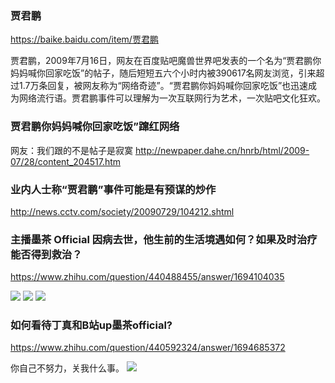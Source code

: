 ### 贾君鹏
https://baike.baidu.com/item/贾君鹏

贾君鹏，2009年7月16日，网友在百度贴吧魔兽世界吧发表的一个名为“贾君鹏你妈妈喊你回家吃饭”的帖子，随后短短五六个小时内被390617名网友浏览，引来超过1.7万条回复，被网友称为“网络奇迹”。“贾君鹏你妈妈喊你回家吃饭”也迅速成为网络流行语。贾君鹏事件可以理解为一次互联网行为艺术，一次贴吧文化狂欢。

### 贾君鹏你妈妈喊你回家吃饭”蹿红网络
网友：我们跟的不是帖子是寂寞
http://newpaper.dahe.cn/hnrb/html/2009-07/28/content_204517.htm

### 业内人士称“贾君鹏”事件可能是有预谋的炒作
http://news.cctv.com/society/20090729/104212.shtml

### 主播墨茶 Official 因病去世，他生前的生活境遇如何？如果及时治疗能否得到救治？
https://www.zhihu.com/question/440488455/answer/1694104035

<img src="https://pic2.zhimg.com/v2-baa6f8e042e34ecd09a8297174e975c5.jpg">

<img src="https://pic4.zhimg.com/v2-a8e7a5463f67aa9d50d0ba4baef4b885.jpg">

<img src="https://pic1.zhimg.com/v2-a1557b2e7c6017ff69c9b720968ed84e.jpg">

### 如何看待丁真和B站up墨茶official?
https://www.zhihu.com/question/440592324/answer/1694685372

你自己不努力，关我什么事。
<img src="https://pic3.zhimg.com/v2-a74ba89f920511cdec7713db30855586.jpg">
